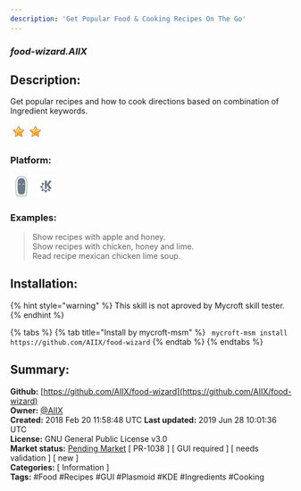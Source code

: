 ```yaml
---
description: 'Get Popular Food & Cooking Recipes On The Go'
---
```


### _food-wizard.AIIX_  
## Description:  
Get popular recipes and how to cook directions based on combination of Ingredient keywords.  
  
![](../.gitbook/assets/star.png)![](../.gitbook/assets/star.png)  
  
### Platform:  
 ![Mark II](../.gitbook/assets/mark-2-icon.png)  ![plasmoid](../.gitbook/assets/kde.png)   
### Examples:  
> Show recipes with apple and honey.  
> Show recipes with chicken, honey and lime.  
> Read recipe mexican chicken lime soup.  
  
## Installation:  
{% hint style="warning" %}
This skill is not aproved by Mycroft skill tester.
{% endhint %}
    
{% tabs %}
{% tab title="Install by mycroft-msm" %}
``` mycroft-msm install https://github.com/AIIX/food-wizard```
{% endtab %}
  {% endtabs %}
    
## Summary:  
**Github:** [https://github.com/AIIX/food-wizard](https://github.com/AIIX/food-wizard)  
**Owner:** [@AIIX](https://github.com/AIIX)  
**Created:** 2018 Feb 20 11:58:48 UTC  **Last updated:** 2019 Jun 28 10:01:36 UTC  
**License:** GNU General Public License v3.0  
**Market status:** [Pending Market](https://market.mycroft.ai/skill/) [ PR-1038 ] [ GUI required ] [ needs validation ] [ new ]  
**Categories:** [ Information ]   
**Tags:** \#Food \#Recipes \#GUI \#Plasmoid \#KDE \#Ingredients \#Cooking   
